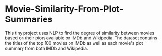 # Movie-Similarity-From-Plot-Summaries
This tiny project uses NLP to find the degree of similarity between movies based on their plots available on IMDb and Wikipedia.
The dataset contains the titles of the top 100 movies on IMDb as well as each movie's plot summary from both IMDb and Wikipedia.
